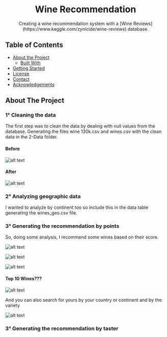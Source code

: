 <!-- PROJECT TITLE -->
<h1 align="center">Wine Recommendation</h1>
<p align="center">
    Creating a wine recommendation system with a [Wine Reviews](https://www.kaggle.com/zynicide/wine-reviews) database.
    <br />
</p>

<!-- TABLE OF CONTENTS -->


## Table of Contents

- [About the Project](#about-the-project)
  - [Built With](#built-with)
- [Getting Started](#getting-started)
- [License](#license)
- [Contact](#contact)
- [Acknowledgements](#acknowledgements)

<!-- ABOUT THE PROJECT -->
## About The Project

### <strong>1° Cleaning the data</strong>

The first step was to clean the data by dealing with null values from the database.
Generating the files wine 130k.csv and wines.csv with the clean data in the 2-Data folder.

#### <strong>Before</strong>
![alt text](/images/1cleaning.png "1 Cleaning the data")

#### <strong>After</strong>
![alt text](/images/2cleaning.png "2 Cleaning the data")


### <strong>2° Analyzing geographic data</strong>

I wanted to analyze by continent too so include this in the data table generating the wines_geo.csv file.

### <strong>3° Generating the recommendation by points</strong>

So, doing some analysis, I recommend some wines based on their score.

![alt text](/images/1r-point.png "1 recommendation by points")

![alt text](/images/2r-point.png "2 recommendation by points")

![alt text](/images/3r-point.png "3 recommendation by points")

#### <strong>Top 10 Wines???</strong>

![alt text](/images/4r-point.png "4 recommendation by points")

And you can also search for yours by your country or continent and by the variety

![alt text](/images/5r-point.png "5 recommendation by points")


### <strong>3° Generating the recommendation by taster</strong>